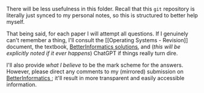 There will be less usefulness in this folder. Recall that this `git` repository is literally just synced to my personal notes, so this is structured to better help myself.

That being said, for each paper I will attempt all questions. If I genuinely can't remember a thing, I'll consult the [[Operating Systems - Revision]] document, the textbook, [BetterInformatics solutions](https://files.betterinformatics.com/category/operatingsystems), and (*this will be explicitly noted if it ever happens*) ChatGPT if things really turn dire.

I'll also provide *what I believe* to be the mark scheme for the answers. However, please direct any comments to my (mirrored) submission on [BetterInformatics ](https://files.betterinformatics.com/category/operatingsystems); it'll result in more transparent and easily accessible information.